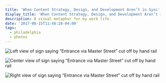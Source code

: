 ```yaml
---
title: 'When Content Strategy, Design, and Development Aren’t in Sync'
display_title: 'When Content Strategy, Design, and Development Aren’t in Sync'
description: A visual metaphor for my work life.
date: '2017-08-15T11:48:28-04:00'
tags:
  - philadelphia
  - photos
---
```

![Left view of sign saying “Entrance via Master Street” cut off by hand rail](cs-design-dev-1.jpg)  

![Center view of sign saying “Entrance via Master Street” cut off by hand rail](cs-design-dev-2.jpg)  

![Right view of sign saying “Entrance via Master Street” cut off by hand rail](cs-design-dev-3.jpg)
